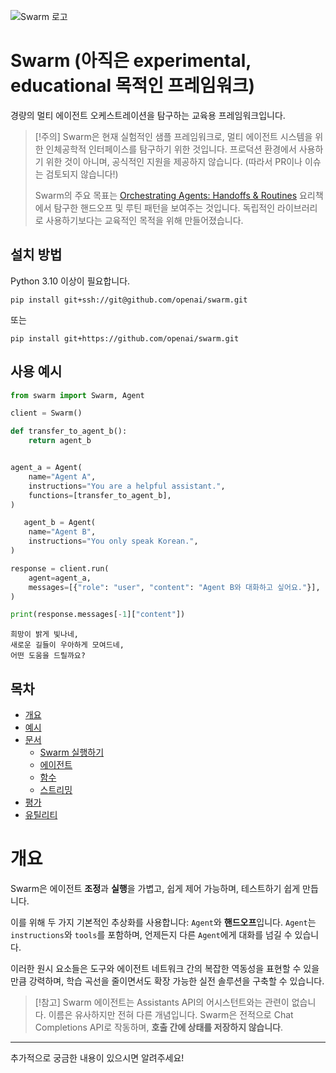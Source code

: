 ![Swarm 로고](assets/logo.png)

# Swarm (아직은 experimental, educational 목적인 프레임워크)

경량의 멀티 에이전트 오케스트레이션을 탐구하는 교육용 프레임워크입니다.

> [!주의]
> Swarm은 현재 실험적인 샘플 프레임워크로, 멀티 에이전트 시스템을 위한 인체공학적 인터페이스를 탐구하기 위한 것입니다. 프로덕션 환경에서 사용하기 위한 것이 아니며, 공식적인 지원을 제공하지 않습니다. (따라서 PR이나 이슈는 검토되지 않습니다!)
>
> Swarm의 주요 목표는 [Orchestrating Agents: Handoffs & Routines](https://cookbook.openai.com/examples/orchestrating_agents) 요리책에서 탐구한 핸드오프 및 루틴 패턴을 보여주는 것입니다. 독립적인 라이브러리로 사용하기보다는 교육적인 목적을 위해 만들어졌습니다.

## 설치 방법

Python 3.10 이상이 필요합니다.

```shell
pip install git+ssh://git@github.com/openai/swarm.git
```

또는

```shell
pip install git+https://github.com/openai/swarm.git
```

## 사용 예시

```python
from swarm import Swarm, Agent

client = Swarm()

def transfer_to_agent_b():
    return agent_b


agent_a = Agent(
    name="Agent A",
    instructions="You are a helpful assistant.",
    functions=[transfer_to_agent_b],
)

   agent_b = Agent(
    name="Agent B",
    instructions="You only speak Korean.",
)

response = client.run(
    agent=agent_a,
    messages=[{"role": "user", "content": "Agent B와 대화하고 싶어요."}],
)

print(response.messages[-1]["content"])
```

```
희망이 밝게 빛나네,
새로운 길들이 우아하게 모여드네,
어떤 도움을 드릴까요?
```

## 목차

- [개요](#overview)
- [예시](#examples)
- [문서](#documentation)
  - [Swarm 실행하기](#running-swarm)
  - [에이전트](#agents)
  - [함수](#functions)
  - [스트리밍](#streaming)
- [평가](#evaluations)
- [유틸리티](#utils)

# 개요

Swarm은 에이전트 **조정**과 **실행**을 가볍고, 쉽게 제어 가능하며, 테스트하기 쉽게 만듭니다.

이를 위해 두 가지 기본적인 추상화를 사용합니다: `Agent`와 **핸드오프**입니다. `Agent`는 `instructions`와 `tools`를 포함하며, 언제든지 다른 `Agent`에게 대화를 넘길 수 있습니다.

이러한 원시 요소들은 도구와 에이전트 네트워크 간의 복잡한 역동성을 표현할 수 있을 만큼 강력하며, 학습 곡선을 줄이면서도 확장 가능한 실전 솔루션을 구축할 수 있습니다.

> [!참고]
> Swarm 에이전트는 Assistants API의 어시스턴트와는 관련이 없습니다. 이름은 유사하지만 전혀 다른 개념입니다. Swarm은 전적으로 Chat Completions API로 작동하며, **호출 간에 상태를 저장하지 않습니다**.

---

추가적으로 궁금한 내용이 있으시면 알려주세요!